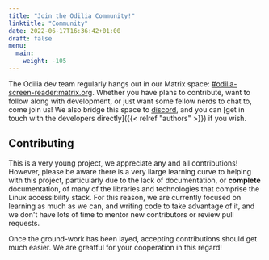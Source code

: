```yaml
---
title: "Join the Odilia Community!"
linktitle: "Community"
date: 2022-06-17T16:36:42+01:00
draft: false
menu:
  main:
    weight: -105
---
```


The Odilia dev team regularly hangs out in our Matrix space: [#odilia-screen-reader:matrix.org][matrix-space]. Whether
you have plans to contribute, want to follow along with development, or just want some fellow nerds to chat to, come
join us! We also bridge this space to [discord][discord-invite], and you can [get in touch with the developers
directly]({{< relref "authors" >}}) if you wish.

[matrix-space]: <https://matrix.to/#/#odilia-screen-reader:matrix.org>
[discord-invite]: <https://discord.gg/gWsfXz76xX>

## Contributing

This is a very young project, we appreciate any and all contributions! However, please be aware there is a very llarge
learning curve to helping with this project, particularly due to the lack of documentation, or **complete**
documentation, of many of the libraries and technologies that comprise the Linux accessibility stack. For this reason,
we are currently focused on learning as much as we can, and writing code to take advantage of it, and we don't have lots
of time to mentor new contributors or review pull requests.

Once the ground-work has been layed, accepting contributions should get much easier. We are greatful for your
cooperation in this regard!


